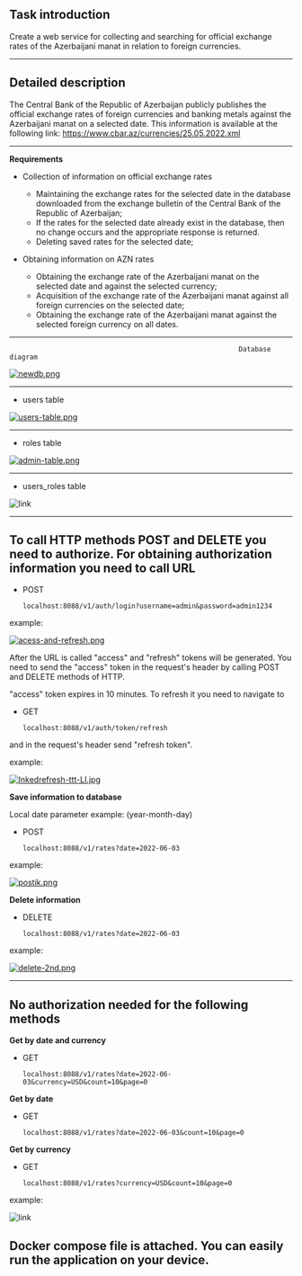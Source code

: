 Task introduction
-


Create a web service for collecting and searching for official exchange rates of the Azerbaijani manat in relation to foreign currencies.

----


Detailed description
-




The Central Bank of the Republic of Azerbaijan publicly publishes the official exchange rates
of foreign currencies and banking metals against the Azerbaijani manat on a selected date.
This information is available at the following link:
https://www.cbar.az/currencies/25.05.2022.xml



---

**Requirements**

- Collection of information on official exchange rates
   - Maintaining the exchange rates for the selected date in the database downloaded
   from the exchange bulletin of the Central Bank of the Republic of Azerbaijan;
   - If the rates for the selected date already exist in the database, then no change occurs
   and the appropriate response is returned.
    - Deleting saved rates for the selected date;

 
 - Obtaining information on AZN rates
     - Obtaining the exchange rate of the Azerbaijani manat on the selected date and
   against the selected currency;
    - Acquisition of the exchange rate of the Azerbaijani manat against all foreign
    currencies on the selected date;
    - Obtaining the exchange rate of the Azerbaijani manat against the selected foreign
    currency on all dates.

-----

                                                             Database diagram

[![newdb.png](https://i.postimg.cc/ncDGNkNz/newdb.png)](https://postimg.cc/ppPjFDWb)


----

- users table

[![users-table.png](https://i.postimg.cc/8cnqbh7v/users-table.png)](https://postimg.cc/BPHYSPcZ)

----- 

- roles table 

[![admin-table.png](https://i.postimg.cc/h4wyp4CV/admin-table.png)](https://postimg.cc/jCH4jTYj)

-----
- users_roles table

![link](https://i.postimg.cc/MGvtyhy9/users-roles-2.png)

-----

To call HTTP methods POST and DELETE you need to authorize. For obtaining authorization information you need to call URL
- 

- POST 
        
      localhost:8088/v1/auth/login?username=admin&password=admin1234
   
example:

[![acess-and-refresh.png](https://i.postimg.cc/wvsVrZT0/acess-and-refresh.png)](https://postimg.cc/zb8Kbdhg)

After the URL is called "access" and "refresh" tokens will be generated.
You need to send the "access" token in the request's header by calling POST and DELETE methods of HTTP.




 "access" token expires in 10 minutes. To refresh it you need to navigate to 

 - GET
    
       localhost:8088/v1/auth/token/refresh

and in the request's header send "refresh token".

example:

[![Inkedrefresh-ttt-LI.jpg](https://i.postimg.cc/154p7bC6/Inkedrefresh-ttt-LI.jpg)](https://postimg.cc/hfWzfZqP)

**Save information to database** 

Local date parameter example: (year-month-day)

  - POST
  
        localhost:8088/v1/rates?date=2022-06-03

example:

[![postik.png](https://i.postimg.cc/g2XKSrc3/postik.png)](https://postimg.cc/jDTNCx7j)

**Delete information**
  - DELETE
  
        localhost:8088/v1/rates?date=2022-06-03

example: 

[![delete-2nd.png](https://i.postimg.cc/m23X3PDk/delete-2nd.png)](https://postimg.cc/ZCRx4K6z)

-----

No authorization needed for the following methods
- 

 **Get by date and currency**

  - GET
  
        localhost:8088/v1/rates?date=2022-06-03&currency=USD&count=10&page=0


**Get by date**
          
  - GET
  
        localhost:8088/v1/rates?date=2022-06-03&count=10&page=0


**Get by currency**
     
- GET

      localhost:8088/v1/rates?currency=USD&count=10&page=0


example:


![link](https://i.postimg.cc/25QfhcnL/example-get-methods.png)


Docker compose file is attached. You can easily run the application on your device.
- 
